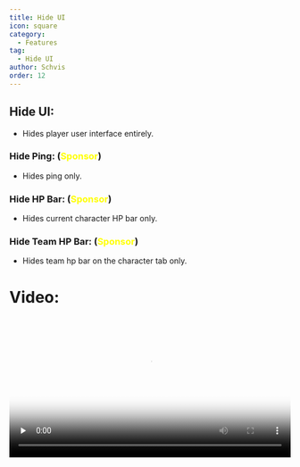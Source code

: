 ```yaml
---
title: Hide UI
icon: square
category:
  - Features
tag:
  - Hide UI
author: Schvis
order: 12
---
```


## Hide UI:
- Hides player user interface entirely.
### Hide Ping: (<span style='color:yellow;'>Sponsor</span>)
- Hides ping only.
### Hide HP Bar: (<span style='color:yellow;'>Sponsor</span>)
- Hides current character HP bar only.
### Hide Team HP Bar: (<span style='color:yellow;'>Sponsor</span>)
- Hides team hp bar on the character tab only.

# Video:

<video controls preload="none" width="100%" poster="https://nextcloud.atruicardona.xyz/s/tRDjSriLiqs6QWq/preview"><source src="https://nextcloud.atruicardona.xyz/s/tRDjSriLiqs6QWq/download" type="video/mp4"></video>
